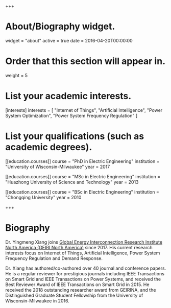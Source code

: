 +++
# About/Biography widget.
widget = "about"
active = true
date = 2016-04-20T00:00:00

# Order that this section will appear in.
weight = 5

# List your academic interests.
[interests]
  interests = [
    "Internet of Things",
	"Artificial Intelligence",
    "Power System Optimization",
	"Power System Frequency Regulation"
  ]

# List your qualifications (such as academic degrees).
[[education.courses]]
  course = "PhD in Electric Engineering"
  institution = "University of Wisconsin-Milwaukee"
  year = 2017

[[education.courses]]
  course = "MSc in Electric Engineering"
  institution = "Huazhong University of Science and Technology"
  year = 2013

[[education.courses]]
  course = "BSc in Electric Engineering"
  institution = "Chongqing University"
  year = 2010
 
+++

# Biography
Dr. Yingmeng Xiang joins [Global Energy Interconnection Research Institute North America (GEIRI North America)](https://www.geirina.net/research/2) since 2017. His current research interests focus on Internet of Things, Artificial Intelligence, Power System Frequency Regulation and Demand Response.

Dr. Xiang has authored/co-authored over 40 journal and conference papers. He is a regular reviewer for prestigious journals including IEEE Transactions on Smart Grid and IEEE Transactions on Power Systems, and received the Best Reviewer Award of IEEE Transactions on Smart Grid in 2015. He received the 2018 outstanding researcher award from GEIRINA, and the Distinguished Graduate Student Fellowship from the University of Wisconsin-Milwaukee in 2016.
